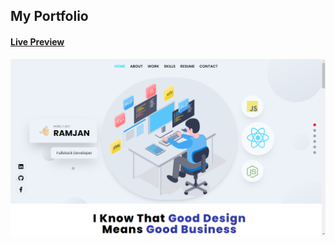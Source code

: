 ## My Portfolio

#### [Live Preview](https://ramjan.netlify.app/)





![](https://github.com/Ramjanict/My-Portfolio/blob/master/src/assets/images/myportfolio.png)


